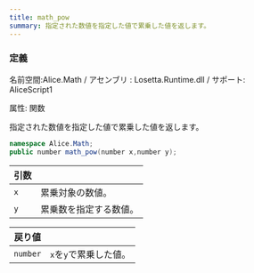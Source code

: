```yaml
---
title: math_pow
summary: 指定された数値を指定した値で累乗した値を返します。
---
```


### 定義
名前空間:Alice.Math / アセンブリ : Losetta.Runtime.dll / サポート: AliceScript1

属性: 関数

指定された数値を指定した値で累乗した値を返します。

```cs title="AliceScript"
namespace Alice.Math;
public number math_pow(number x,number y);
```

|引数| |
|-|-|
|`x`|累乗対象の数値。|
|`y`|累乗数を指定する数値。|

|戻り値| |
|-|-|
|`number`|`x`を`y`で累乗した値。|

